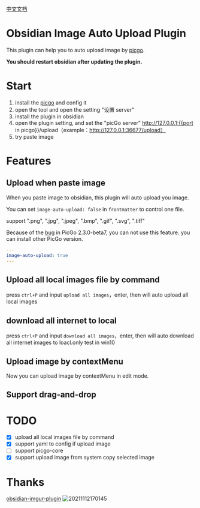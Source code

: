 [中文文档](readme-zh.md)

# Obsidian Image Auto Upload Plugin

This plugin can help you to auto upload image by [picgo](https://github.com/Molunerfinn/PicGo).

**You should restart obsidian after updating the plugin.**

# Start

1. install the [picgo](https://github.com/Molunerfinn/PicGo) and config it
2. open the tool and open the setting "设置 server"
3. install the plugin in obsidian
4. open the plugin setting, and set the "picGo server" http://127.0.0.1:{{port in picgo}}/upload（example：http://127.0.0.1:36677/upload）
5. try paste image

# Features

## Upload when paste image

When you paste image to obsidian, this plugin will auto upload you image.

You can set `image-auto-upload: false` in `frontmatter` to control one file.

support ".png", ".jpg", ".jpeg", ".bmp", ".gif", ".svg", ".tiff"

Because of the [bug](https://github.com/renmu123/obsidian-image-auto-upload-plugin/issues/2) in PicGo 2.3.0-beta7, you can not use this feature. you can install other PicGo version.

```yaml
---
image-auto-upload: true
---
```

## Upload all local images file by command

press `ctrl+P` and input `upload all images`，enter, then will auto upload all local images

## download all internet to local

press `ctrl+P` and input `download all images`，enter, then will auto download all internet images to loacl.only test in win10

## Upload image by contextMenu

Now you can upload image by contextMenu in edit mode.

## Support drag-and-drop

# TODO

- [x] upload all local images file by command
- [x] support yaml to config if upload image
- [ ] support picgo-core
- [x] support upload image from system copy selected image

# Thanks

[obsidian-imgur-plugin](https://github.com/gavvvr/obsidian-imgur-plugin)
![20211112170145](https://i.loli.net/2021/11/12/9XD1pMs2HZgGvj7.png)
